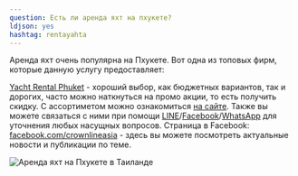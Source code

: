 ```yaml
---
question: Есть ли аренда яхт на пхукете?
ldjson: yes
hashtag: rentayahta
---
```


Аренда яхт очень популярна на Пхукете. Вот одна из топовых фирм, которые данную услугу предоставляет:

[Yacht Rental Phuket](https://g.page/crownlineasia?share) - хороший выбор, как бюджетных вариантов, так и дорогих, часто можно наткнуться на промо акции, то есть получить скидку. С ассортиметом можно ознакомитьcя [на сайте](https://www.yacht-rental-phuket.com/). Также вы можете связаться с ними при помощи [LINE](http://line.me/ti/p/~crownlineasia)/[Facebook](https://m.me/crownlineasia)/[WhatsApp](https://wa.me/66822083670) для уточнения любых насущных вопросов. Страница в Facebook: [facebook.com/crownlineasia](https://www.facebook.com/crownlineasia/) - здесь вы можете посмотреть актуальные новости и публикации по теме.

![Аренда яхт на Пхукете в Таиланде](https://phuketfaq.ru/assets/images/yachtphuket.jpeg)
